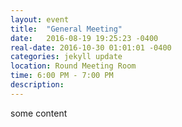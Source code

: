 ```yaml
---
layout: event
title:  "General Meeting"
date:   2016-08-19 19:25:23 -0400
real-date: 2016-10-30 01:01:01 -0400
categories: jekyll update
location: Round Meeting Room
time: 6:00 PM - 7:00 PM
description: 
---
```


<p>some content</p>
